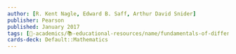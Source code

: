 ```yaml
---
author: [R. Kent Nagle, Edward B. Saff, Arthur David Snider]
publisher: Pearson
published: January 2017
tags: [🔴-academics/📚-educational-resources/name/fundamentals-of-differential-equations-and-boundary-value-problems, study-note] 
cards-deck: Default::Mathematics
---
```

